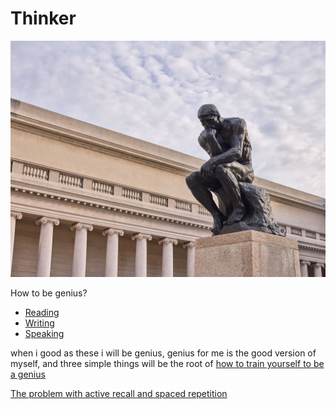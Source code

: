 # Thinker

![](The%20Sculpture%20of%20Auguste%20Rodin%20at%20the%20Legion%20of%20Honor.png)

How to be genius?
- [Reading](Reading.md)
- [Writing](Writing.md)
- [Speaking](Speaking.md)

when i good as these i will be genius, genius for me is the good version of myself, and three simple things will be the root of [how to train yourself to be a genius](how%20to%20train%20yourself%20to%20be%20a%20genius.md)

[The problem with active recall and spaced repetition](The%20problem%20with%20active%20recall%20and%20spaced%20repetition.md)